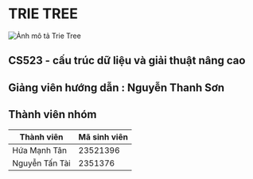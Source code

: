 # TRIE TREE
![Ảnh mô tả Trie Tree](https://github.com/user-attachments/assets/483601f2-24bd-468a-a7b5-04782aa26c5a)

## CS523 - cấu trúc dữ liệu và giải thuật nâng cao 
## Giảng viên hướng dẫn : Nguyễn Thanh Sơn 
## Thành viên nhóm 
| Thành viên | Mã sinh viên | 
|------------|--------------|
| Hứa Mạnh Tân | 23521396 | 
| Nguyễn Tấn Tài | 2351376 | 



